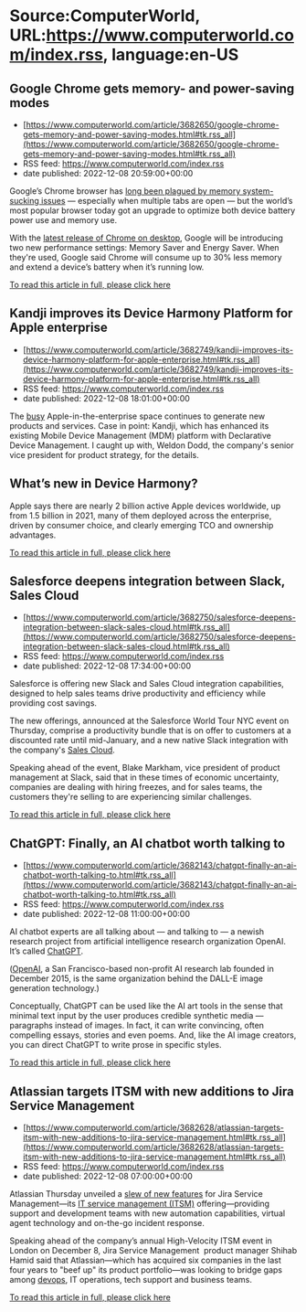# Source:ComputerWorld, URL:https://www.computerworld.com/index.rss, language:en-US

## Google Chrome gets memory- and power-saving modes
 - [https://www.computerworld.com/article/3682650/google-chrome-gets-memory-and-power-saving-modes.html#tk.rss_all](https://www.computerworld.com/article/3682650/google-chrome-gets-memory-and-power-saving-modes.html#tk.rss_all)
 - RSS feed: https://www.computerworld.com/index.rss
 - date published: 2022-12-08 20:59:00+00:00

<article>
	<section class="page">
<p>Google’s Chrome browser has <a href="https://www.androidcentral.com/why-does-chrome-use-so-much-memory" rel="nofollow noopener" target="_blank">long been plagued by memory system-sucking issues</a> — especially when multiple tabs are open — but the world’s most popular browser today got an upgrade to optimize both device battery power use and memory use.</p><p>With the <a href="https://www.google.com/chrome/" rel="nofollow noopener" target="_blank">latest release of Chrome on desktop</a>, Google will be introducing two new performance settings: Memory Saver and Energy Saver. When they're used, Google said Chrome will consume up to 30% less memory and extend a device’s battery when it’s running low.</p><p class="jumpTag"><a href="https://www.computerworld.com/article/3682650/google-chrome-gets-memory-and-power-saving-modes.html#jump">To read this article in full, please click here</a></p></section></article>

## Kandji improves its Device Harmony Platform for Apple enterprise
 - [https://www.computerworld.com/article/3682749/kandji-improves-its-device-harmony-platform-for-apple-enterprise.html#tk.rss_all](https://www.computerworld.com/article/3682749/kandji-improves-its-device-harmony-platform-for-apple-enterprise.html#tk.rss_all)
 - RSS feed: https://www.computerworld.com/index.rss
 - date published: 2022-12-08 18:01:00+00:00

<article>
	<section class="page">
<p>The <a href="https://www.computerworld.com/article/3679730/jamf-q3-data-confirms-rapid-mac-adoption-across-the-enterprise.html">busy</a> Apple-in-the-enterprise space continues to generate new products and services. Case in point: Kandji, which has enhanced its existing Mobile Device Management (MDM) platform with Declarative Device Management. I caught up with, Weldon Dodd, the company's senior vice president for product strategy, for the details.</p><h2><strong>What’s new in Device Harmony?</strong></h2>
<p>Apple says there are nearly 2 billion active Apple devices worldwide, up from 1.5 billion in 2021, many of them deployed across the enterprise, driven by consumer choice, and clearly emerging TCO and ownership advantages.</p><p class="jumpTag"><a href="https://www.computerworld.com/article/3682749/kandji-improves-its-device-harmony-platform-for-apple-enterprise.html#jump">To read this article in full, please click here</a></p></section></article>

## Salesforce deepens integration between Slack, Sales Cloud
 - [https://www.computerworld.com/article/3682750/salesforce-deepens-integration-between-slack-sales-cloud.html#tk.rss_all](https://www.computerworld.com/article/3682750/salesforce-deepens-integration-between-slack-sales-cloud.html#tk.rss_all)
 - RSS feed: https://www.computerworld.com/index.rss
 - date published: 2022-12-08 17:34:00+00:00

<article>
	<section class="page">
<p>Salesforce is offering new Slack and Sales Cloud integration capabilities, designed to help sales teams drive productivity and efficiency while providing cost savings.</p><p>The new offerings, announced at the Salesforce World Tour NYC event on Thursday, comprise a productivity bundle that is on offer to customers at a discounted rate until mid-January, and a new native Slack integration with the company's <a href="https://www.cio.com/article/230435/25-questions-for-screening-a-salesforce-sales-cloud-consultant.html">Sales Cloud</a>.</p><p>Speaking ahead of the event, Blake Markham, vice president of product management at Slack, said that in these times of economic uncertainty, companies are dealing with hiring freezes, and for sales teams, the customers they're selling to are experiencing similar challenges.</p><p class="jumpTag"><a href="https://www.computerworld.com/article/3682750/salesforce-deepens-integration-between-slack-sales-cloud.html#jump">To read this article in full, please click here</a></p></section></article>

## ChatGPT: Finally, an AI chatbot worth talking to
 - [https://www.computerworld.com/article/3682143/chatgpt-finally-an-ai-chatbot-worth-talking-to.html#tk.rss_all](https://www.computerworld.com/article/3682143/chatgpt-finally-an-ai-chatbot-worth-talking-to.html#tk.rss_all)
 - RSS feed: https://www.computerworld.com/index.rss
 - date published: 2022-12-08 11:00:00+00:00

<article>
	<section class="page">
<p>AI chatbot experts are all talking about — and talking to — a newish research project from artificial intelligence research organization OpenAI. It’s called <a href="https://openai.com/blog/chatgpt/" rel="noopener nofollow" target="_blank">ChatGPT</a>.</p><p>(<a href="https://openai.com/" rel="noopener nofollow" target="_blank"><span lang="NL">OpenAI</span></a>, a San Francisco-based non-profit AI research lab founded in December 2015, is the same organization behind the DALL-E image generation technology.)</p><p>Conceptually, ChatGPT can be used like the AI art tools in the sense that minimal text input by the user produces credible synthetic media — paragraphs instead of images. In fact, it can write convincing, often compelling essays, stories and even poems. And, like the AI image creators, you can direct ChatGPT to write prose in specific styles.</p><p class="jumpTag"><a href="https://www.computerworld.com/article/3682143/chatgpt-finally-an-ai-chatbot-worth-talking-to.html#jump">To read this article in full, please click here</a></p></section></article>

## Atlassian targets ITSM with new additions to Jira Service Management
 - [https://www.computerworld.com/article/3682628/atlassian-targets-itsm-with-new-additions-to-jira-service-management.html#tk.rss_all](https://www.computerworld.com/article/3682628/atlassian-targets-itsm-with-new-additions-to-jira-service-management.html#tk.rss_all)
 - RSS feed: https://www.computerworld.com/index.rss
 - date published: 2022-12-08 07:00:00+00:00

<article>
	<section class="page">
<p>Atlassian Thursday unveiled a <a href="https://www.atlassian.com/blog/jira-service-management/atlassian-high-velocity-itsm-2022-product-highlights" rel="nofollow">slew of new features</a> for Jira Service Management—its <a href="https://www.cio.com/article/230741/what-is-itsm-managing-it-to-serve-business-needs.html">IT service management (ITSM)</a> offering—providing support and development teams with new automation capabilities, virtual agent technology and on-the-go incident response.  </p><p>Speaking ahead of the company’s annual High-Velocity ITSM event in London on December 8, Jira Service Management  product manager Shihab Hamid said that Atlassian—which has acquired six companies in the last four years to "beef up" its product portfolio—was looking to bridge gaps among <a href="https://www.infoworld.com/article/3215275/what-is-devops-transforming-software-development.html">devops</a>, IT operations, tech support and business teams.</p><p class="jumpTag"><a href="https://www.computerworld.com/article/3682628/atlassian-targets-itsm-with-new-additions-to-jira-service-management.html#jump">To read this article in full, please click here</a></p></section></article>

